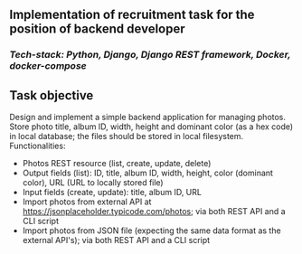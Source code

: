 ## Implementation of recruitment task for the position of backend developer
### _Tech-stack: Python, Django, Django REST framework, Docker, docker-compose_

## Task objective

Design and implement a simple backend application for managing photos. Store photo title, album ID, width, height
and dominant color (as a hex code) in local database; the files should be stored in local filesystem.
Functionalities:
* Photos REST resource (list, create, update, delete)
* Output fields (list): ID, title, album ID, width, height, color (dominant color), URL (URL to
locally stored file)
* Input fields (create, update): title, album ID, URL
* Import photos from external API at https://jsonplaceholder.typicode.com/photos; via both
REST API and a CLI script
* Import photos from JSON file (expecting the same data format as the external API's); via
both REST API and a CLI script
